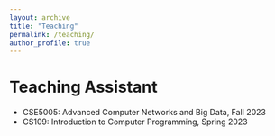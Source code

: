 ```yaml
---
layout: archive
title: "Teaching"
permalink: /teaching/
author_profile: true
---
```

# Teaching Assistant
- CSE5005: Advanced Computer Networks and Big Data, Fall 2023
- CS109: Introduction to Computer Programming, Spring 2023
